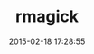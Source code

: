 ---
layout: post
title:  "rmagick"
repo:   "gemhome/rmagick"
date:   2015-02-18 17:28:55
gemurl: https://github.com/gemhome/rmagick
---